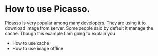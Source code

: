 # How to use Picasso.
  
   Picasso is very popular among many developers. They are using it to download image from server. Some people said by default it manage the cache. 
   Though this example I am going to explain you
   
   - How to use cache
   - How to use  image offline
   
   
   
   
